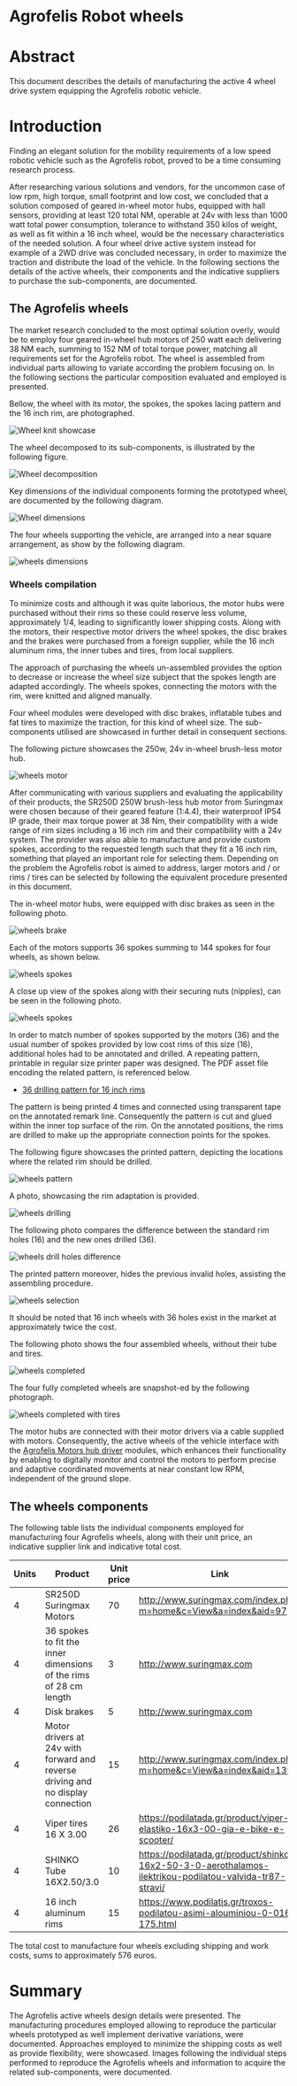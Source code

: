 # Agrofelis Robot wheels

# Abstract

This document describes the details of manufacturing the active 4 wheel drive system equipping the Agrofelis robotic vehicle. 

# Introduction

Finding an elegant solution for the mobility requirements of a low speed robotic vehicle such as the Agrofelis robot, proved to be a time consuming research process. 

After researching various solutions and vendors, for the uncommon case of low rpm, high torque, small footprint and low cost, we concluded that a solution composed of geared in-wheel motor hubs, equipped with hall sensors, providing at least 120 total NM, operable at 24v with less than 1000 watt total power consumption, tolerance to withstand 350 kilos of weight, as well as fit within a 16 inch wheel, would be the necessary characteristics of the needed solution. A four wheel drive active system instead for example of a 2WD drive was concluded necessary, in order to maximize the traction and distribute the load of the vehicle. In the following sections the details of the active wheels, their components and the indicative suppliers to purchase the sub-components, are documented.

## The Agrofelis wheels

The market research concluded to the most optimal solution overly, would be to employ four geared in-wheel hub motors of 250 watt each delivering 38 NM each, summing to 152 NM of total torque power, matching all requirements set for the Agrofelis robot. The wheel is assembled from individual parts allowing to variate according the problem focusing on. In the following sections the particular composition evaluated and employed is presented.

Bellow, the wheel with its motor, the spokes, the spokes lacing pattern and the 16 inch rim, are photographed.

![Wheel knit showcase](_figures/vehicle-wheels-01_wheel.jpg)

The wheel decomposed to its sub-components, is illustrated by the following figure.

![Wheel decomposition](_figures/vehicle-wheels-02-decomposition.png)

Key dimensions of the individual components forming the prototyped wheel, are documented by the following diagram.

![Wheel dimensions](_figures/vehicle-wheels-03-dimensions.png)

The four wheels supporting the vehicle, are arranged into a near square arrangement, as show by the following diagram.

![wheels dimensions](_figures/vehicle-wheels-04-arrangement-dimensions.png)


### Wheels compilation

To minimize costs and although it was quite laborious, the motor hubs were purchased without their rims so these could reserve less volume, approximately 1/4, leading to significantly lower shipping costs. Along with the motors, their respective motor drivers the wheel spokes, the disc brakes and the brakes were purchased from a foreign supplier, while the 16 inch aluminum rims, the inner tubes and tires, from local suppliers. 

The approach of purchasing the wheels un-assembled provides the option to decrease or increase the wheel size subject that the spokes length are adapted accordingly. The wheels spokes, connecting the motors with the rim, were knitted and aligned manually. 

Four wheel modules were developed with disc brakes, inflatable tubes and fat tires to maximize the traction, for this kind of wheel size. The sub-components utilised are showcased in further detail in consequent sections.

The following picture showcases the 250w, 24v in-wheel brush-less motor hub.

![wheels motor](_figures/vehicle-wheels-05-motor.jpg)

After communicating with various suppliers and evaluating the applicability of their products, the SR250D 250W brush-less hub motor  from Suringmax were chosen because of their geared feature (1:4.4), their waterproof IP54 IP grade, their max torque power at 38 Nm, their compatibility with a wide range of rim sizes including a 16 inch rim and their compatibility with a 24v system. The provider was also able to manufacture and provide custom spokes, according to the requested length such that they fit a 16 inch rim, something that played an important role for selecting them. Depending on the problem the Agrofelis robot is aimed to address, larger motors and / or rims / tires can be selected by following the equivalent procedure presented in this document.

The in-wheel motor hubs, were equipped with disc brakes as seen in the following photo.

![wheels brake](_figures/vehicle-wheels-06-disc-brake.jpg)

Each of the motors supports 36 spokes summing to 144 spokes for four wheels, as shown below.

![wheels spokes](_figures/vehicle-wheels-07-spokes.jpg)

A close up view of the spokes along with their securing nuts (nipples), can be seen in the following photo.

![wheels spokes](_figures/vehicle-wheels-08-spokes.jpg)

In order to match number of spokes supported by the motors (36) and the usual number of spokes provided by low cost rims of this size (16), additional holes had to be annotated and drilled. A repeating pattern, printable in regular size printer paper was designed. The PDF asset file encoding the related pattern, is referenced below.

- [36 drilling pattern for 16 inch rims](assets/36holes-16-inch-pattern.pdf)

The pattern is being printed 4 times and connected using transparent tape on the annotated remark line. Consequently the pattern is cut and glued within the inner top surface of the rim. On the annotated positions, the rims are drilled to make up the appropriate connection points for the spokes.

The following figure showcases the printed pattern, depicting the locations where the related rim should be drilled.

![wheels pattern](_figures/vehicle-wheels-09-26-drill-pattern.jpg)

A photo, showcasing the rim adaptation is provided.

![wheels drilling](_figures/vehicle-wheels-10-drilling.jpg)

The following photo compares the difference between the standard rim holes (16) and the new ones drilled (36).

![wheels drill holes difference](_figures/vehicle-wheels-11-holes-difference.jpg)

The printed pattern moreover, hides the previous invalid holes, assisting the assembling procedure.

![wheels selection](_figures/vehicle-wheels-12-holes-selection.jpg)

It should be noted that 16 inch wheels with 36 holes exist in the market at approximately twice the cost.

The following photo shows the four assembled wheels, without their tube and tires.

![wheels completed](_figures/vehicle-wheels-13-completed.jpg)

The four fully completed wheels are snapshot-ed by the following photograph.

![wheels completed with tires](_figures/vehicle-wheels-14-completed.jpg)

The motor hubs are connected with their motor drivers via a cable supplied with motors. Consequently, the active wheels of the vehicle interface with the [Agrofelis Motors hub driver](https://github.com/meltoner/agrofelis/tree/main/components/mobility/motors_hub_driver) modules, which enhances their functionality by enabling to digitally monitor and control the motors to perform precise and adaptive coordinated movements at near constant low RPM, independent of the ground slope.

## The wheels components
 
The following table lists the individual components employed for manufacturing four Agrofelis wheels, along with their unit price,  an indicative supplier link and indicative total cost.

| Units | Product | Unit price | Link | Total Cost |
|---|-----------------------|-----|----|-----|
| 4 | SR250D Suringmax Motors | 70 | http://www.suringmax.com/index.php?m=home&c=View&a=index&aid=97 | 280 |
| 4 | 36 spokes to fit the inner dimensions of the rims of 28 cm length | 3 | http://www.suringmax.com | 12 |
| 4 | Disk brakes | 5 | http://www.suringmax.com | 20 |
| 4 | Motor drivers at 24v with forward and reverse driving and no display connection | 15 | http://www.suringmax.com/index.php?m=home&c=View&a=index&aid=139 | 60 |
| 4 | Viper tires 16 X 3.00 | 26 | https://podilatada.gr/product/viper-elastiko-16x3-00-gia-e-bike-e-scooter/ | 104 |
| 4 | SHINKO Tube 16X2.50/3.0 | 10 | https://podilatada.gr/product/shinko-16x2-50-3-0-aerothalamos-ilektrikou-podilatou-valvida-tr87-stravi/ | 40 | 
| 4 | 16 inch aluminum rims | 15 | https://www.podilatis.gr/troxos-podilatou-asimi-alouminiou-0-016-175.html | 60 |

The total cost to manufacture four wheels excluding shipping and work costs, sums to approximately 576 euros.

# Summary

The Agrofelis active wheels design details were presented. The manufacturing procedures employed allowing to reproduce the particular wheels prototyped as well implement derivative variations, were documented. Approaches employed to minimize the shipping costs as well as provide flexibility, were showcased. Images following the individual steps performed to reproduce the Agrofelis wheels and information to acquire the related sub-components, were documented.